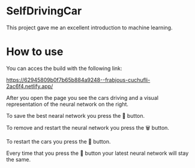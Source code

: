 # SelfDrivingCar

This project gave me an excellent introduction to machine learning.

# How to use

You can acces the build with the following link:
 
https://62945809b0f7b65b884a9248--frabjous-cuchufli-2ac6f4.netlify.app/

After you open the page you see the cars driving and a visual representation of the neural network on the right.

To save the best nearal network you press the 💾 button.

To remove and restart the neural network you press the 🗑️ button.

To restart the cars you press the 🔄 button.

Every time that you press the 🔄 button your latest neural network will stay the same.




